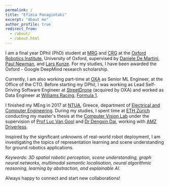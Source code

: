 ```yaml
---
permalink: /
title: "Efimia Panagiotaki"
excerpt: "About me"
author_profile: true
redirect_from: 
  - /about/
  - /about.html
---
```


I am a final year DPhil (PhD) student at [MRG](https://ori.ox.ac.uk/labs/mobile-robotics-group/) and [CRG](https://ori.ox.ac.uk/labs/cognitive-robotics-group/) at the [Oxford Robotics Institute](https://ori.ox.ac.uk/), University of Oxford, supervised by [Daniele De Martini](https://scholar.google.com/citations?user=F7QcGh0AAAAJ&hl=en), [Paul Newman](https://scholar.google.com/citations?user=BtO5fTUAAAAJ&hl=en), and [Lars Kunze](https://scholar.google.co.uk/citations?user=TLC0azYAAAAJ&hl=en). For my studies, I have been awarded the Oxford - Google DeepMind research scholarship. 

Currently, I am also working part-time at [OXA](https://oxa.tech/) as Senior ML Engineer, at the Office of the CTO. Before starting my DPhil, I was working as Lead Self-Driving Software Engineer at [StreetDrone](https://www.streetdrone.com/) (acquired by OXA) and worked as Data Engineer at [Williams Racing](https://www.williamsf1.com/), [Formula 1](https://www.formula1.com/).

I finished my MEng in 2017 at [NTUA](https://www.ntua.gr/en/), Greece, department of [Electrical and Computer Engineering](https://www.ece.ntua.gr/en). During my studies, I spent time at [ETH Zürich](https://ethz.ch/en.html) conducting my master's thesis at the [Computer Vision Lab](https://vision.ee.ethz.ch/) under the supervision of [Prof Luc Van Gool](https://scholar.google.co.uk/citations?user=TwMib_QAAAAJ&hl=en) and [Dr Dengxin Dai](https://scholar.google.co.uk/citations?user=T51W57YAAAAJ&hl=en), working with [AMZ Driverless](https://www.amzracing.ch/en).

Inspired by the significant unknowns of real-world robot deployment, I am investigating the topics of representation learning and scene understanding for ground robotics applications. 

*Keywords: 3D spatial robotic perception, scene understanding, graph neural networks, multimodal semantic localisation, neural algorithmic reasoning, learning by abstraction, and explainable AI.*

Always happy to connect and start new collaborations!


